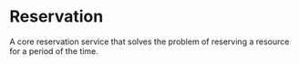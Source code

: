 # Reservation

A core reservation service that solves the problem of reserving a resource for a period of the time.